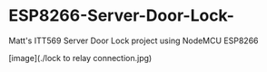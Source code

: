 # ESP8266-Server-Door-Lock-
Matt's ITT569 Server Door Lock project using NodeMCU ESP8266

[image](./lock to relay connection.jpg)
